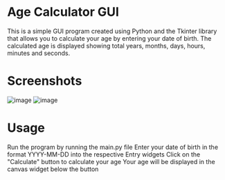 # Age Calculator GUI
This is a simple GUI program created using Python and the Tkinter library that allows you to calculate your age by entering your date of birth.
The calculated age is displayed showing total years, months, days, hours, minutes and seconds. 

# Screenshots
![image](https://user-images.githubusercontent.com/63827449/229053650-a7091987-7c02-4349-a04c-bd254c338fd1.png)
![image](https://user-images.githubusercontent.com/63827449/229053769-90620820-ce9d-475c-89ad-e8399a752106.png)

# Usage
Run the program by running the main.py file
Enter your date of birth in the format YYYY-MM-DD into the respective Entry widgets
Click on the "Calculate" button to calculate your age
Your age will be displayed in the canvas widget below the button
